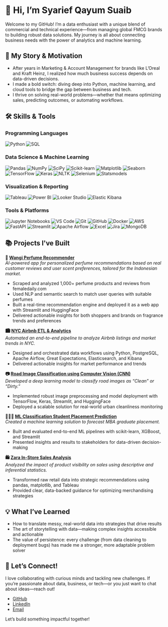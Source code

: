 # 👋 Hi, I’m Syarief Qayum Suaib

Welcome to my GitHub! I’m a data enthusiast with a unique blend of commercial and technical experience—from managing global FMCG brands to building robust data solutions. My journey is all about connecting business needs with the power of analytics and machine learning.



## 🚀 My Story & Motivation

- After years in Marketing & Account Management for brands like L’Oreal and Kraft Heinz, I realized how much business success depends on data-driven decisions.
- I made a bold switch: diving deep into Python, machine learning, and cloud tools to bridge the gap between business and tech.
- I thrive on solving real-world problems—whether that means optimizing sales, predicting outcomes, or automating workflows.



## 🛠️ Skills & Tools

### Programming Languages
<p align="left">
  <img src="https://img.shields.io/badge/Python-3776AB?style=for-the-badge&logo=python&logoColor=white" alt="Python"/>
  <img src="https://img.shields.io/badge/SQL-003B57?style=for-the-badge&logo=mysql&logoColor=white" alt="SQL"/>
</p>

### Data Science & Machine Learning
<p align="left">
  <img src="https://img.shields.io/badge/Pandas-150458?style=for-the-badge&logo=pandas&logoColor=white" alt="Pandas"/>
  <img src="https://img.shields.io/badge/NumPy-013243?style=for-the-badge&logo=numpy&logoColor=white" alt="NumPy"/>
  <img src="https://img.shields.io/badge/SciPy-8CAAE6?style=for-the-badge&logo=scipy&logoColor=white" alt="SciPy"/>
  <img src="https://img.shields.io/badge/Scikit--learn-F7931E?style=for-the-badge&logo=scikit-learn&logoColor=white" alt="Scikit-learn"/>
  <img src="https://img.shields.io/badge/Matplotlib-11557C?style=for-the-badge&logo=matplotlib&logoColor=white" alt="Matplotlib"/>
  <img src="https://img.shields.io/badge/Seaborn-0769AD?style=for-the-badge&logo=seaborn&logoColor=white" alt="Seaborn"/>
  <img src="https://img.shields.io/badge/TensorFlow-FF6F00?style=for-the-badge&logo=tensorflow&logoColor=white" alt="TensorFlow"/>
  <img src="https://img.shields.io/badge/Keras-D00000?style=for-the-badge&logo=keras&logoColor=white" alt="Keras"/>
  <img src="https://img.shields.io/badge/NLTK-9B59B6?style=for-the-badge&logo=nltk&logoColor=white" alt="NLTK"/>
  <img src="https://img.shields.io/badge/Selenium-43B02A?style=for-the-badge&logo=selenium&logoColor=white" alt="Selenium"/>
  <img src="https://img.shields.io/badge/Statsmodels-2D3E50?style=for-the-badge&logo=statsmodels&logoColor=white" alt="Statsmodels"/>
</p>

### Visualization & Reporting
<p align="left">
  <img src="https://img.shields.io/badge/Tableau-E97627?style=for-the-badge&logo=tableau&logoColor=white" alt="Tableau"/>
  <img src="https://img.shields.io/badge/Power%20BI-F2C811?style=for-the-badge&logo=powerbi&logoColor=black" alt="Power BI"/>
  <img src="https://img.shields.io/badge/Looker%20Studio-4285F4?style=for-the-badge&logo=googleanalytics&logoColor=white" alt="Looker Studio"/>
  <img src="https://img.shields.io/badge/Elastic%20Kibana-005571?style=for-the-badge&logo=kibana&logoColor=white" alt="Elastic Kibana"/>
</p>

### Tools & Platforms
<p align="left">
  <img src="https://img.shields.io/badge/Jupyter-F37626?style=for-the-badge&logo=jupyter&logoColor=white" alt="Jupyter Notebooks"/>
  <img src="https://img.shields.io/badge/VS%20Code-007ACC?style=for-the-badge&logo=visualstudiocode&logoColor=white" alt="VS Code"/>
  <img src="https://img.shields.io/badge/Git-F05032?style=for-the-badge&logo=git&logoColor=white" alt="Git"/>
  <img src="https://img.shields.io/badge/GitHub-181717?style=for-the-badge&logo=github&logoColor=white" alt="GitHub"/>
  <img src="https://img.shields.io/badge/Docker-2496ED?style=for-the-badge&logo=docker&logoColor=white" alt="Docker"/>
  <img src="https://img.shields.io/badge/AWS-232F3E?style=for-the-badge&logo=amazonaws&logoColor=white" alt="AWS"/>
  <img src="https://img.shields.io/badge/FastAPI-009688?style=for-the-badge&logo=fastapi&logoColor=white" alt="FastAPI"/>
  <img src="https://img.shields.io/badge/Streamlit-FF4B4B?style=for-the-badge&logo=streamlit&logoColor=white" alt="Streamlit"/>
  <img src="https://img.shields.io/badge/Apache%20Airflow-017CEE?style=for-the-badge&logo=apacheairflow&logoColor=white" alt="Apache Airflow"/>
  <img src="https://img.shields.io/badge/Excel-217346?style=for-the-badge&logo=microsoft-excel&logoColor=white" alt="Excel"/>
  <img src="https://img.shields.io/badge/Jira-0052CC?style=for-the-badge&logo=jira&logoColor=white" alt="Jira"/>
  <img src="https://img.shields.io/badge/MongoDB-47A248?style=for-the-badge&logo=mongodb&logoColor=white" alt="MongoDB"/>
</p>



## 📚 Projects I've Built

**🌸 [Wangi Perfume Recommender](https://github.com/syariefsq/wangi-perfume-recommender)**  
*AI-powered app for personalized perfume recommendations based on real customer reviews and user scent preferences, tailored for the Indonesian market.*  
- Scraped and analyzed 1,000+ perfume products and reviews from femaledaily.com  
- Used NLP and semantic search to match user queries with suitable perfumes  
- Built a real-time recommendation engine and deployed it as a web app with Streamlit and HuggingFace  
- Delivered actionable insights for both shoppers and brands on fragrance trends and preferences

**🏙️ [NYC Airbnb ETL & Analytics](https://github.com/syariefsq/ETL-Pipeline-NYC-Airbnb-Performance-Analysis)**  
*Automated an end-to-end pipeline to analyze Airbnb listings and market trends in NYC.*  
- Designed and orchestrated data workflows using Python, PostgreSQL, Apache Airflow, Great Expectations, Elasticsearch, and Kibana  
- Delivered actionable insights for market performance and trends

**📷 [Road Image Classification using Computer Vision (CNN)](https://github.com/syariefsq/Image-Classification-using-MobileNetV2-CNN)**  
*Developed a deep learning model to classify road images as “Clean” or “Dirty.”*  
- Implemented robust image preprocessing and model deployment with TensorFlow, Keras, Streamlit, and HuggingFace  
- Deployed a scalable solution for real-world urban cleanliness monitoring

**🧑🏻‍🎓 [ML Classification Student Placement Prediction](https://github.com/syariefsq/ML-Classification-for-Student-Placement)**  
*Created a machine learning solution to forecast MBA graduate placement.*  
- Built and evaluated end-to-end ML pipelines with scikit-learn, XGBoost, and Streamlit  
- Presented insights and results to stakeholders for data-driven decision-making

**🛍️ [Zara In-Store Sales Analysis](https://github.com/syariefsq/Zara-Instore-Visibilty-Sales-Analysis)**  
*Analyzed the impact of product visibility on sales using descriptive and inferential statistics.*  
- Transformed raw retail data into strategic recommendations using pandas, matplotlib, and Tableau  
- Provided clear, data-backed guidance for optimizing merchandising strategies


## 💡 What I’ve Learned

- How to translate messy, real-world data into strategies that drive results
- The art of storytelling with data—making complex insights accessible and actionable
- The value of persistence: every challenge (from data cleaning to deployment bugs) has made me a stronger, more adaptable problem solver


## 🤝 Let’s Connect!

I love collaborating with curious minds and tackling new challenges. If you’re passionate about data, business, or tech—or you just want to chat about ideas—reach out!

- [GitHub](https://github.com/syariefsq)
- [LinkedIn](https://www.linkedin.com/in/syariefqayum/)
- [Email](mailto:syarif.qayyum@gmail.com)

Let’s build something impactful together!
